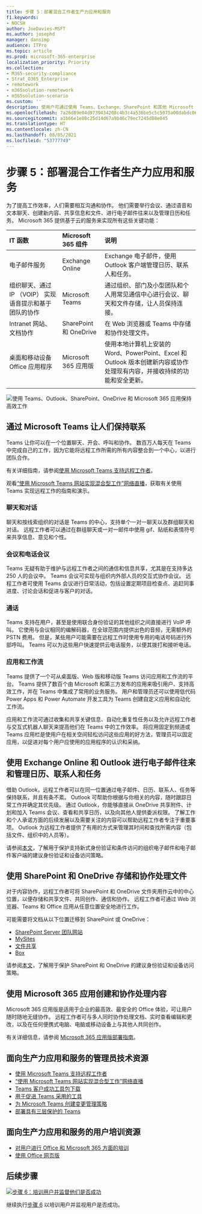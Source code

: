 ```yaml
---
title: 步骤 5：部署混合工作者生产力应用和服务
f1.keywords:
- NOCSH
author: JoeDavies-MSFT
ms.author: josephd
manager: dansimp
audience: ITPro
ms.topic: article
ms.prod: microsoft-365-enterprise
localization_priority: Priority
ms.collection:
- M365-security-compliance
- Strat_O365_Enterprise
- remotework
- m365solution-remotework
- m365solution-scenario
ms.custom: ''
description: 使用户可通过使用 Teams、Exchange、SharePoint 和其他 Microsoft 365 服务高效工作。
ms.openlocfilehash: 7a26d89e04d9739434208c4b3c4a536be5c5c5075a00dabdc06b8c4abd318838
ms.sourcegitcommit: a1b66e1e80c25d14d67a9b46c79ec7245d88e045
ms.translationtype: HT
ms.contentlocale: zh-CN
ms.lasthandoff: 08/05/2021
ms.locfileid: "53777749"
---
```

# <a name="step-5-deploy-hybrid-worker-productivity-apps-and-services"></a>步骤 5：部署混合工作者生产力应用和服务

为了提高工作效率，人们需要相互沟通和协作。 他们需要举行会议、通过语音和文本聊天、创建新内容、共享信息和文件、进行电子邮件往来以及管理日历和任务。 Microsoft 365 提供基于云的服务来实现所有这些关键功能：

| IT 函数 | Microsoft 365 组件 | 说明 |
|:-------|:-----|:-------|
| 电子邮件服务 | Exchange Online | Exchange 电子邮件，使用 Outlook 客户端管理日历、联系人和任务。 |
| 组织聊天、通过 IP （VOIP） 实现语音提示和基于团队的协作 | Microsoft Teams | 通过组织、部门及小型团队和个人用常见通信中心进行会议、聊天和文件存储，让人员保持连接。 |
| Intranet 网站、文档协作 | SharePoint 和 OneDrive | 在 Web 浏览器或 Teams 中存储和协作处理文件。 |
| 桌面和移动设备 Office 应用程序 | Microsoft 365 应用版 | 使用本地计算机上安装的 Word、PowerPoint、Excel 和 Outlook 版本创建新内容或协作处理现有内容，并接收持续的功能和安全更新。 |
||||

![使用 Teams、Outlook、SharePoint、OneDrive 和 Microsoft 365 应用保持高效工作](../media/empower-people-to-work-remotely/remote-workers-productivity-grid.png)

## <a name="keep-people-connected-with-microsoft-teams"></a>通过 Microsoft Teams 让人们保持联系

Teams 让你可以在一个位置聊天、开会、呼叫和协作。 数百万人每天在 Teams 中完成自己的工作，因为它能将远程工作所需的所有内容整合到一个中心，以进行团队合作。 

有关详细指南，请参阅[使用 Microsoft Teams 支持远程工作者](/microsoftteams/support-remote-work-with-teams)。 

观看[“使用 Microsoft Teams 网站实现混合型工作”网络直播](https://resources.techcommunity.microsoft.com/enabling-hybrid-work/)，获取有关使用 Teams 实现远程工作的指南和演示。

### <a name="chat-and-conversations"></a>聊天和对话

聊天和按线索组织的对话是 Teams 的中心，支持单个一对一聊天以及群组聊天和对话。 远程工作者可以通过在群组聊天或一对一邮件中使用 gif、贴纸和表情符号来共享信息、意见和个性。

### <a name="meetings-and-conferencing"></a>会议和电话会议 

Teams 无疑有助于维护与远程工作者之间的通信和信息共享，尤其是在支持多达 250 人的会议中。 Teams 会议可实现与组织内外部人员的交互式协作会议。 远程工作者可使用 Teams 会议进行日常活动，包括设置定期项目检查点、追赶同事进度、讨论会话和促进与客户的对话。 

### <a name="calling"></a>通话

Teams 支持在用户，甚至是使用联合身份验证的其他组织之间直接进行 VoIP 呼叫。 它使用与会议相同的编解码器，在全球范围内提供出色的音频，无需额外的 PSTN 费用。 但是，某些用户可能需要在远程工作时使用专用的电话号码进行外部呼叫。 Teams 可以为这些用户快速提供云电话服务，以便其拨打和接听电话。

### <a name="apps-and-workflows"></a>应用和工作流

Teams 提供了一个可从桌面版、Web 版和移动版 Teams 访问应用和工作流的平台。 Teams 提供了数百个由 Microsoft 和第三方发布的应用来吸引用户、支持高效工作，并在 Teams 中集成了常用的业务服务。 用户和管理员还可以使用低代码 Power Apps 和 Power Automate 开发工具为 Teams 创建自定义应用和自动化工作流。

应用和工作流可通过收集和共享关键信息、自动化重复性任务以及允许远程工作者与交互式机器人聊天来提高他们在 Teams 中的工作效率。 将应用固定到频道或 Teams 应用栏是使用户在相关空间轻松访问这些应用的好方法，管理员可以固定应用，以促进对每个用户应使用的应用程序的认识和采纳。

## <a name="exchange-email-and-manage-calendars-contacts-and-tasks-with-exchange-online-and-outlook"></a>使用 Exchange Online 和 Outlook 进行电子邮件往来和管理日历、联系人和任务

借助 Outlook，远程工作者可以在同一位置通过电子邮件、日历、联系人、任务等保持联系，并且有条不紊。 Outlook 可帮助你根据与你相关的内容，随时跟踪日常工作并确定其优先级。 通过 Outlook，你能够直接从 OneDrive 共享附件、计划和加入 Teams 会议、查看和共享日历，以及向其他人提供委派权限。 了解工作和个人承诺方面的后续发展以及需要关注的内容可以帮助远程工作者专注于重要事项。 Outlook 为远程工作者提供了有用的方式来管理其时间和查找所需内容（包括文件、组织中的人员等）。 

请参阅[本文](../security/office-365-security/secure-email-recommended-policies.md)，了解用于保护支持新式身份验证和条件访问的组织电子邮件和电子邮件客户端的建议身份验证和设备访问策略。

## <a name="store-and-collaborate-on-files-with-sharepoint-and-onedrive"></a>使用 SharePoint 和 OneDrive 存储和协作处理文件

对于内容协作，远程工作者可将 SharePoint 和 OneDrive 文件夹用作云中的中心位置，以便存储和共享文件、共同创作、通信和协作。 远程工作者可通过 Web 浏览器、Teams 和 Office 应用从任意位置安全地进行工作。

可能需要将文档从以下位置迁移到 SharePoint 或 OneDrive：

- [SharePoint Server 团队网站](/sharepointmigration/sp-teams-sites-migration-guide)
- [MySites](/sharepointmigration/mysites-to-onedrive-migration-guide)
- [文件共享](/sharepointmigration/fileshare-to-odsp-migration-guide)
- [Box](/sharepointmigration/box-to-onedrive-and-sharepoint-migration-guide)

请参阅[本文](../security/office-365-security/sharepoint-file-access-policies.md)，了解用于保护 SharePoint 和 OneDrive 的建议身份验证和设备访问策略。

## <a name="create-and-collaborate-on-content-with-microsoft-365-apps"></a>使用 Microsoft 365 应用创建和协作处理内容

Microsoft 365 应用版是适用于企业的最高效、最安全的 Office 体验，可让用户随时随地无缝协作。 远程工作者可与多人同时协作处理文档、实时查看编辑和更改，以及在任何便携式电脑、电脑或移动设备上与其他人共同创作。

有关详细信息，请参阅 [Microsoft 365 应用版部署指南](/deployoffice/deployment-guide-microsoft-365-apps)。

## <a name="admin-technical-resources-for-productivity-apps-and-services"></a>面向生产力应用和服务的管理员技术资源

- [使用 Microsoft Teams 支持远程工作者](/microsoftteams/support-remote-work-with-teams)
- [“使用 Microsoft Teams 网站实现混合型工作”网络直播](https://resources.techcommunity.microsoft.com/enabling-hybrid-work/)
- [Teams 客户成功工具包下载](https://www.microsoft.com/download/details.aspx?id=54244)
- [用于促进 Teams 采用的工具](/microsoftteams/adopt-tools-and-downloads) 
- [为 Microsoft Teams 创建变更管理策略](/MicrosoftTeams/change-management-strategy)
- [部署具有三层保护的 Teams](configure-teams-three-tiers-protection.md)

## <a name="user-training-resources-for-productivity-apps-and-services"></a>面向生产力应用和服务的用户培训资源

- [对用户进行 Office 和 Microsoft 365 方面的培训](https://support.microsoft.com/office/train-your-users-on-office-and-microsoft-365-7cba3c97-7f19-46ed-a1c6-763971a26c27)
- [使用 Office 网页版](https://support.microsoft.com/office/get-started-with-office-for-the-web-in-microsoft-365-5622c7c9-721d-4b3d-8cb9-a7276c2470e5)

## <a name="next-step"></a>后续步骤

[![步骤 6：培训用户并监督他们是否成功](../media/empower-people-to-work-remotely/remote-workers-step-grid-6.png)](empower-people-to-work-remotely-train-monitor-usage.md)

继续执行[步骤 6](empower-people-to-work-remotely-train-monitor-usage.md) 以培训用户并监视用户是否成功。